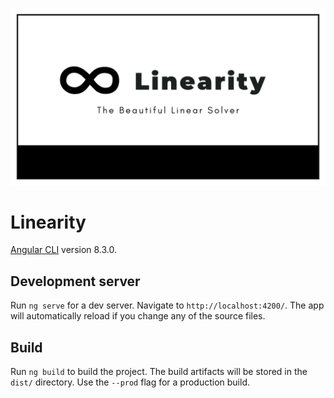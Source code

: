 ![Linearity](/LOGO.png)

# Linearity

[Angular CLI](https://github.com/angular/angular-cli) version 8.3.0.

## Development server

Run `ng serve` for a dev server. Navigate to `http://localhost:4200/`. The app will automatically reload if you change any of the source files. 

## Build

Run `ng build` to build the project. The build artifacts will be stored in the `dist/` directory. Use the `--prod` flag for a production build.
